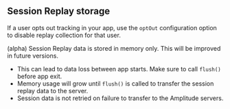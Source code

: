 ## Session Replay storage

If a user opts out tracking in your app, use the `optOut` configuration option to disable replay collection for that user.

(alpha) Session Replay data is stored in memory only. This will be improved in future versions.

- This can lead to data loss between app starts. Make sure to call `flush()` before app exit.
- Memory usage will grow until `flush()` is called to transfer the session replay data to the server.
- Session data is not retried on failure to transfer to the Amplitude servers.